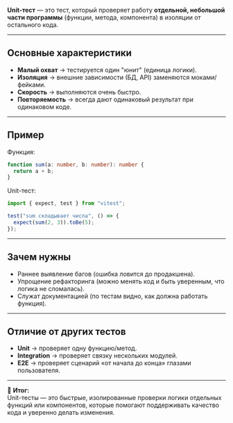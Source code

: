 **Unit-тест** — это тест, который проверяет работу **отдельной, небольшой части программы** (функции, метода, компонента) в изоляции от остального кода.

---

## Основные характеристики
- **Малый охват** → тестируется один "юнит" (единица логики).  
- **Изоляция** → внешние зависимости (БД, API) заменяются моками/фейками.  
- **Скорость** → выполняются очень быстро.  
- **Повторяемость** → всегда дают одинаковый результат при одинаковом коде.  

---

## Пример
Функция:
```ts
function sum(a: number, b: number): number {
  return a + b;
}
```

Unit-тест:

```ts
import { expect, test } from "vitest";

test("sum складывает числа", () => {
  expect(sum(2, 3)).toBe(5);
});
```

---

## Зачем нужны

- Раннее выявление багов (ошибка ловится до продакшена).
- Упрощение рефакторинга (можно менять код и быть уверенным, что логика не сломалась).
- Служат документацией (по тестам видно, как должна работать функция).

---

## Отличие от других тестов

- **Unit** → проверяет одну функцию/метод.
- **Integration** → проверяет связку нескольких модулей.
- **E2E** → проверяет сценарий «от начала до конца» глазами пользователя.

---

🔑 **Итог:**  
Unit-тесты — это быстрые, изолированные проверки логики отдельных функций или компонентов, которые помогают поддерживать качество кода и уверенно делать изменения.